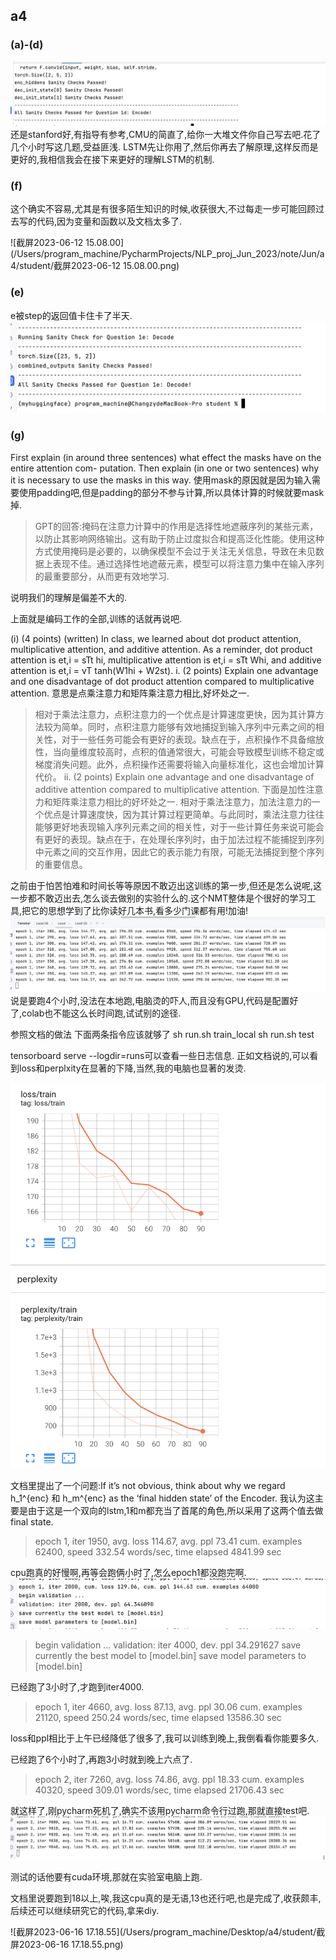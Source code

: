 ## a4
### (a)-(d)
![截屏2023-06-12 15.08.00.png](%E6%88%AA%E5%B1%8F2023-06-12%2015.08.00.png)
还是stanford好,有指导有参考,CMU的简直了,给你一大堆文件你自己写去吧.花了几个小时写这几题,受益匪浅.
LSTM先让你用了,然后你再去了解原理,这样反而是更好的,我相信我会在接下来更好的理解LSTM的机制.

### (f)

这个确实不容易,尤其是有很多陌生知识的时候,收获很大,不过每走一步可能回顾过去写的代码,因为变量和函数以及文档太多了.

![截屏2023-06-12 15.08.00](/Users/program_machine/PycharmProjects/NLP_proj_Jun_2023/note/Jun/a4/student/截屏2023-06-12 15.08.00.png)

### (e)
e被step的返回值卡住卡了半天.
![截屏2023-06-15 16.37.51.png](%E6%88%AA%E5%B1%8F2023-06-15%2016.37.51.png)

### (g)
First explain (in around three sentences) what effect the masks have on the entire attention com- putation. 
Then explain (in one or two sentences) why it is necessary to use the masks in this way.
使用mask的原因就是因为输入需要使用padding吧,但是padding的部分不参与计算,所以具体计算的时候就要mask掉.

> GPT的回答:掩码在注意力计算中的作用是选择性地遮蔽序列的某些元素，以防止其影响网络输出。这有助于防止过度拟合和提高泛化性能。使用这种方式使用掩码是必要的，以确保模型不会过于关注无关信息，导致在未见数据上表现不佳。通过选择性地遮蔽元素，模型可以将注意力集中在输入序列的最重要部分，从而更有效地学习.

说明我们的理解是偏差不大的.

上面就是编码工作的全部,训练的话就再说吧.


(i) (4 points) (written) In class, we learned about dot product attention, multiplicative attention, and additive attention. 
As a reminder, dot product attention is et,i = sTt hi, multiplicative attention is et,i = sTt Whi, and additive attention is et,i = vT tanh(W1hi + W2st).
i. (2 points) Explain one advantage and one disadvantage of dot product attention compared to multiplicative attention.
意思是点乘注意力和矩阵乘注意力相比,好坏处之一.
> 相对于乘法注意力，点积注意力的一个优点是计算速度更快，因为其计算方法较为简单。同时，点积注意力能够有效地捕捉到输入序列中元素之间的相关性，对于一些任务可能会有更好的表现。缺点在于，点积操作不具备缩放性，当向量维度较高时，点积的值通常很大，可能会导致模型训练不稳定或梯度消失问题。此外，点积操作还需要将输入向量标准化，这也会增加计算代价。
ii. (2 points) Explain one advantage and one disadvantage of additive attention compared to multiplicative attention.
下面是加性注意力和矩阵乘注意力相比的好坏处之一.
> 相对于乘法注意力，加法注意力的一个优点是计算速度快，因为其计算过程更简单。与此同时，乘法注意力往往能够更好地表现输入序列元素之间的相关性，对于一些计算任务来说可能会有更好的表现。缺点在于，在处理长序列时，由于加法过程不能捕捉到序列中元素之间的交互作用，因此它的表示能力有限，可能无法捕捉到整个序列的重要信息。


之前由于怕苦怕难和时间长等等原因不敢迈出这训练的第一步,但还是怎么说呢,这一步都不敢迈出去,怎么谈去做别的实验什么的.这个NMT整体是个很好的学习工具,把它的思想学到了比你读好几本书,看多少门课都有用!加油!
![截屏2023-06-15 22.00.32.png](%E6%88%AA%E5%B1%8F2023-06-15%2022.00.32.png)
说是要跑4个小时,没法在本地跑,电脑烫的吓人,而且没有GPU,代码是配置好了,colab也不能这么长时间跑,试试别的途径.

参照文档的做法
下面两条指令应该就够了
sh run.sh train_local
sh run.sh test 

tensorboard serve --logdir=runs可以查看一些日志信息.
正如文档说的,可以看到loss和perplxity在显著的下降,当然,我的电脑也显著的发烫.

![截屏2023-06-16 09.03.18.png](%E6%88%AA%E5%B1%8F2023-06-16%2009.03.18.png)

文档里提出了一个问题:If it’s not obvious, think about why we regard h_1^{enc} 和 h_m^{enc}  as the ‘final hidden state’ of the Encoder.
我认为这主要是由于这是一个双向的lstm,1和m都充当了首尾的角色,所以采用了这两个值去做final state.

> epoch 1, iter 1950, avg. loss 114.67, avg. ppl 73.41 cum. examples 62400, speed 332.54 words/sec, time elapsed 4841.99 sec

cpu跑真的好慢啊,再等会跑俩小时了,怎么epoch1都没跑完啊.
![截屏2023-06-16 10.23.05.png](%E6%88%AA%E5%B1%8F2023-06-16%2010.23.05.png)

> begin validation ...
validation: iter 4000, dev. ppl 34.291627
save currently the best model to [model.bin]
save model parameters to [model.bin]

已经跑了3小时了,才跑到iter4000.
> epoch 1, iter 4660, avg. loss 87.13, avg. ppl 30.06 cum. examples 21120, speed 250.24 words/sec, time elapsed 13586.30 sec

loss和ppl相比于上午已经降低了很多了,我可以训练到晚上,我倒看看你能要多久.

已经跑了6个小时了,再跑3小时就到晚上六点了.

>epoch 2, iter 7260, avg. loss 74.86, avg. ppl 18.33 cum. examples 40320, speed 309.01 words/sec, time elapsed 21706.43 sec


就这样了,刚pycharm死机了,确实不该用pycharm命令行过跑,那就直接test吧.
![截屏2023-06-16 16.52.33.png](%E6%88%AA%E5%B1%8F2023-06-16%2016.52.33.png)



测试的话他要有cuda环境,那就在实验室电脑上跑.

文档里说要跑到18以上,唉,我这cpu真的是无语,13也还行吧,也是完成了,收获颇丰,后续还可以继续研究它的代码,拿来diy.

![截屏2023-06-16 17.18.55](/Users/program_machine/Desktop/a4/student/截屏2023-06-16 17.18.55.png)